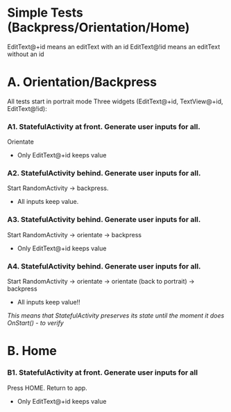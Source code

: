 # Simple Tests (Backpress/Orientation/Home)

EditText@+id means an editText with an id
EditText@!id means an editText without an id

# A. Orientation/Backpress

All tests start in portrait mode
Three widgets (EditText@+id, TextView@+id, EditText@!id):

### A1. StatefulActivity at front. Generate user inputs for all.

Orientate

- Only EditText@+id keeps value

### A2. StatefulActivity behind. Generate user inputs for all.

Start RandomActivity -> backpress.

- All inputs keep value.

### A3. StatefulActivity behind. Generate user inputs for all.

Start RandomActivity -> orientate -> backpress

- Only EditText@+id keeps value

### A4. StatefulActivity behind. Generate user inputs for all.

Start RandomActivity -> orientate -> orientate (back to portrait) -> backpress

- All inputs keep value!!

*This means that StatefulActivity preserves its state until the moment it does OnStart() - to verify*

# B. Home

### B1. StatefulActivity at front. Generate user inputs for all

Press HOME. Return to app.

- Only EditText@+id keeps value

